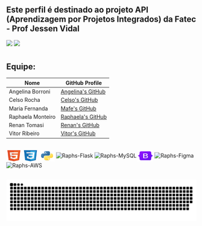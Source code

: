## Este perfil é destinado ao projeto API (Aprendizagem por Projetos Integrados) da Fatec - Prof Jessen Vidal 

<img src="https://github-readme-stats-wheat-two-53.vercel.app/api?username=equipeAdalove&theme=aura&hide_border=false&include_all_commits=false&count_private=false"  width="364px" /> <img src="https://github-readme-streak-stats.herokuapp.com/?user=equipeAdalove&theme=aura&hide_border=false"  width="400px" />

#
## Equipe:

| Nome | GitHub Profile |
| --- | --- |
|Angelina Borroni | [Angelina's GitHub](https://github.com/borroniff) |
| Celso Rocha |  [Celso's GitHub](https://github.com/celsick) |
| Maria Fernanda |  [Mafe's GitHub](https://github.com/Madhs31) |
| Raphaela Monteiro | [Raphaela's GitHub](https://github.com/raphaelamonteiro) |
| Renan Tomasi |  [Renan's GitHub](https://github.com/renan21-tg) |
| Vitor Ribeiro | [Vitor's GitHub](https://github.com/VitorRibeiro024) | 

 
<div style="display: inline_block"><br>
  
<img align="center" alt="Raphs-HTML" height="30" width="40" src="https://raw.githubusercontent.com/devicons/devicon/master/icons/html5/html5-original.svg">
  
<img align="center" alt="Raphs-CSS" height="30" width="40" src="https://raw.githubusercontent.com/devicons/devicon/master/icons/css3/css3-original.svg">
  
<img align="center" alt="Raphs-Python" height="30" width="40" src="https://raw.githubusercontent.com/devicons/devicon/master/icons/python/python-original.svg">
  
<img align="center" alt="Raphs-Flask" height="30" width="40"  src="https://cdn.jsdelivr.net/gh/devicons/devicon@latest/icons/flask/flask-original.svg" >

<img align="center" alt="Raphs-MySQL" height="30" width="40" src="https://cdn.jsdelivr.net/gh/devicons/devicon@latest/icons/mysql/mysql-original.svg">

<img align="center" alt="Raphs-Bootstrap" height="30" width="40" src="https://raw.githubusercontent.com/devicons/devicon/master/icons/bootstrap/bootstrap-original.svg">

<img align="center" alt="Raphs-Figma" height="30" width="40" src="https://cdn.jsdelivr.net/gh/devicons/devicon/icons/figma/figma-original.svg">  

<img align="center" alt="Raphs-AWS" height="30" width="40" src="https://cdn.jsdelivr.net/gh/devicons/devicon@latest/icons/amazonwebservices/amazonwebservices-plain-wordmark.svg">  

</div>

###

##

<picture>
  <source media="(prefers-color-scheme: dark)" srcset="https://raw.githubusercontent.com/platane/platane/output/github-contribution-grid-snake-dark.svg">
  <source media="(prefers-color-scheme: light)" srcset="https://raw.githubusercontent.com/platane/platane/output/github-contribution-grid-snake.svg">
  <img alt="github contribution grid snake animation" src="https://raw.githubusercontent.com/platane/platane/output/github-contribution-grid-snake.svg">
</picture>
